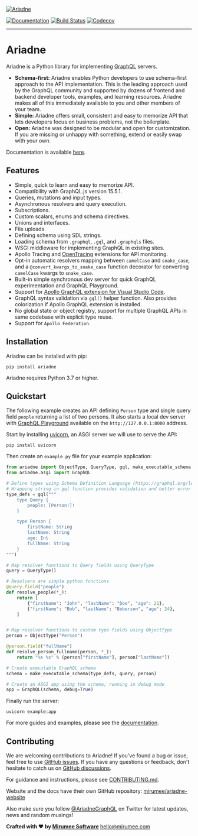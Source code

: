 [![Ariadne](https://ariadnegraphql.org/img/logo-horizontal-sm.png)](https://ariadnegraphql.org)

[![Documentation](https://img.shields.io/badge/docs-ariadnegraphql.org-brightgreen.svg)](https://ariadnegraphql.org)
[![Build Status](https://github.com/mirumee/ariadne/actions/workflows/tests.yml/badge.svg?branch=master)](https://github.com/mirumee/ariadne/actions)
[![Codecov](https://codecov.io/gh/mirumee/ariadne/branch/master/graph/badge.svg)](https://codecov.io/gh/mirumee/ariadne)

- - - - -

# Ariadne

Ariadne is a Python library for implementing [GraphQL](http://graphql.github.io/) servers.

- **Schema-first:** Ariadne enables Python developers to use schema-first approach to the API implementation. This is the leading approach used by the GraphQL community and supported by dozens of frontend and backend developer tools, examples, and learning resources. Ariadne makes all of this immediately available to you and other members of your team.
- **Simple:** Ariadne offers small, consistent and easy to memorize API that lets developers focus on business problems, not the boilerplate.
- **Open:** Ariadne was designed to be modular and open for customization. If you are missing or unhappy with something, extend or easily swap with your own.

Documentation is available [here](https://ariadnegraphql.org).


## Features

- Simple, quick to learn and easy to memorize API.
- Compatibility with GraphQL.js version 15.5.1.
- Queries, mutations and input types.
- Asynchronous resolvers and query execution.
- Subscriptions.
- Custom scalars, enums and schema directives.
- Unions and interfaces.
- File uploads.
- Defining schema using SDL strings.
- Loading schema from `.graphql`, `.gql`, and `.graphqls` files.
- WSGI middleware for implementing GraphQL in existing sites.
- Apollo Tracing and [OpenTracing](http://opentracing.io) extensions for API monitoring.
- Opt-in automatic resolvers mapping between `camelCase` and `snake_case`, and a `@convert_kwargs_to_snake_case` function decorator for converting `camelCase` kwargs to `snake_case`.
- Built-in simple synchronous dev server for quick GraphQL experimentation and GraphQL Playground.
- Support for [Apollo GraphQL extension for Visual Studio Code](https://marketplace.visualstudio.com/items?itemName=apollographql.vscode-apollo).
- GraphQL syntax validation via `gql()` helper function. Also provides colorization if Apollo GraphQL extension is installed.
- No global state or object registry, support for multiple GraphQL APIs in same codebase with explicit type reuse.
- Support for `Apollo Federation`.


## Installation

Ariadne can be installed with pip:

```console
pip install ariadne
```

Ariadne requires Python 3.7 or higher.


## Quickstart

The following example creates an API defining `Person` type and single query field `people` returning a list of two persons. It also starts a local dev server with [GraphQL Playground](https://github.com/prisma/graphql-playground) available on the `http://127.0.0.1:8000` address.

Start by installing [uvicorn](http://www.uvicorn.org/), an ASGI server we will use to serve the API:

```console
pip install uvicorn
```

Then create an `example.py` file for your example application:

```python
from ariadne import ObjectType, QueryType, gql, make_executable_schema
from ariadne.asgi import GraphQL

# Define types using Schema Definition Language (https://graphql.org/learn/schema/)
# Wrapping string in gql function provides validation and better error traceback
type_defs = gql("""
    type Query {
        people: [Person!]!
    }

    type Person {
        firstName: String
        lastName: String
        age: Int
        fullName: String
    }
""")

# Map resolver functions to Query fields using QueryType
query = QueryType()

# Resolvers are simple python functions
@query.field("people")
def resolve_people(*_):
    return [
        {"firstName": "John", "lastName": "Doe", "age": 21},
        {"firstName": "Bob", "lastName": "Boberson", "age": 24},
    ]


# Map resolver functions to custom type fields using ObjectType
person = ObjectType("Person")

@person.field("fullName")
def resolve_person_fullname(person, *_):
    return "%s %s" % (person["firstName"], person["lastName"])

# Create executable GraphQL schema
schema = make_executable_schema(type_defs, query, person)

# Create an ASGI app using the schema, running in debug mode
app = GraphQL(schema, debug=True)
```

Finally run the server:

```console
uvicorn example:app
```

For more guides and examples, please see the [documentation](https://ariadnegraphql.org).


## Contributing

We are welcoming contributions to Ariadne! If you've found a bug or issue, feel free to use [GitHub issues](https://github.com/mirumee/ariadne/issues). If you have any questions or feedback, don't hesitate to catch us on [GitHub discussions](https://github.com/mirumee/ariadne/discussions/).

For guidance and instructions, please see [CONTRIBUTING.md](CONTRIBUTING.md).

Website and the docs have their own GitHub repository: [mirumee/ariadne-website](https://github.com/mirumee/ariadne-website)

Also make sure you follow [@AriadneGraphQL](https://twitter.com/AriadneGraphQL) on Twitter for latest updates, news and random musings!

**Crafted with ❤️ by [Mirumee Software](http://mirumee.com)**
hello@mirumee.com
